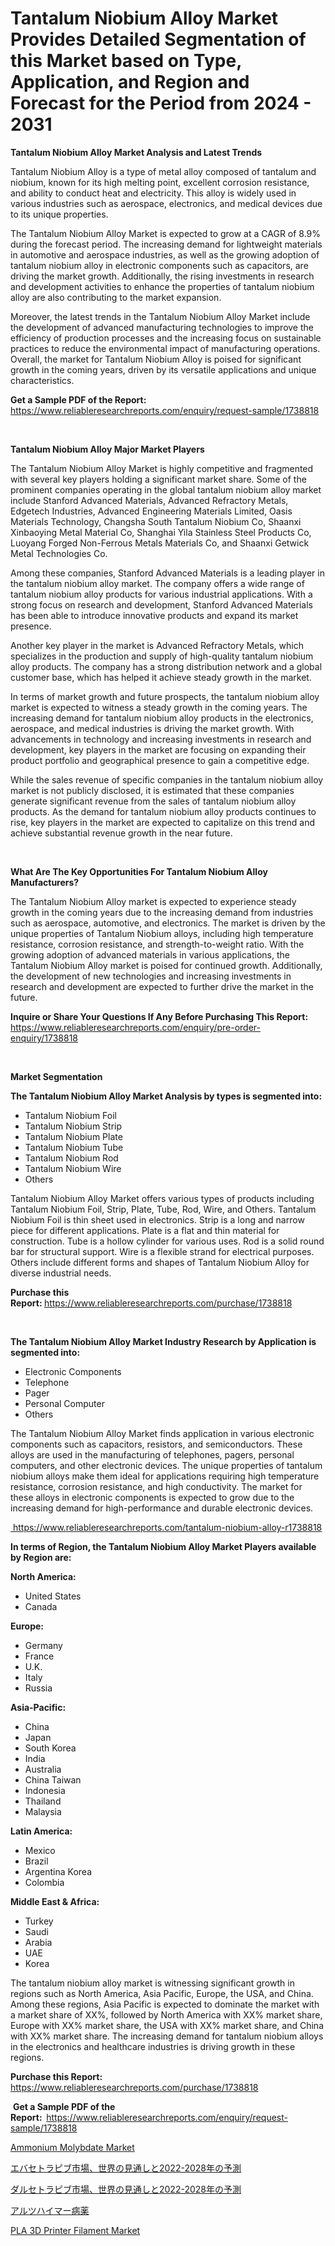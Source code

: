 <p><h1>Tantalum Niobium Alloy Market Provides Detailed Segmentation of this Market based on Type, Application, and Region and Forecast for the Period from 2024 - 2031</h1></p><p><strong>Tantalum Niobium Alloy Market Analysis and Latest Trends</strong></p>
<p><p>Tantalum Niobium Alloy is a type of metal alloy composed of tantalum and niobium, known for its high melting point, excellent corrosion resistance, and ability to conduct heat and electricity. This alloy is widely used in various industries such as aerospace, electronics, and medical devices due to its unique properties.</p><p>The Tantalum Niobium Alloy Market is expected to grow at a CAGR of 8.9% during the forecast period. The increasing demand for lightweight materials in automotive and aerospace industries, as well as the growing adoption of tantalum niobium alloy in electronic components such as capacitors, are driving the market growth. Additionally, the rising investments in research and development activities to enhance the properties of tantalum niobium alloy are also contributing to the market expansion.</p><p>Moreover, the latest trends in the Tantalum Niobium Alloy Market include the development of advanced manufacturing technologies to improve the efficiency of production processes and the increasing focus on sustainable practices to reduce the environmental impact of manufacturing operations. Overall, the market for Tantalum Niobium Alloy is poised for significant growth in the coming years, driven by its versatile applications and unique characteristics.</p></p>
<p><strong>Get a Sample PDF of the Report:&nbsp;</strong> <a href="https://www.reliableresearchreports.com/enquiry/request-sample/1738818">https://www.reliableresearchreports.com/enquiry/request-sample/1738818</a></p>
<p>&nbsp;</p>
<p><strong>Tantalum Niobium Alloy Major Market Players</strong></p>
<p><p>The Tantalum Niobium Alloy Market is highly competitive and fragmented with several key players holding a significant market share. Some of the prominent companies operating in the global tantalum niobium alloy market include Stanford Advanced Materials, Advanced Refractory Metals, Edgetech Industries, Advanced Engineering Materials Limited, Oasis Materials Technology, Changsha South Tantalum Niobium Co, Shaanxi Xinbaoying Metal Material Co, Shanghai Yila Stainless Steel Products Co, Luoyang Forged Non-Ferrous Metals Materials Co, and Shaanxi Getwick Metal Technologies Co.</p><p>Among these companies, Stanford Advanced Materials is a leading player in the tantalum niobium alloy market. The company offers a wide range of tantalum niobium alloy products for various industrial applications. With a strong focus on research and development, Stanford Advanced Materials has been able to introduce innovative products and expand its market presence.</p><p>Another key player in the market is Advanced Refractory Metals, which specializes in the production and supply of high-quality tantalum niobium alloy products. The company has a strong distribution network and a global customer base, which has helped it achieve steady growth in the market.</p><p>In terms of market growth and future prospects, the tantalum niobium alloy market is expected to witness a steady growth in the coming years. The increasing demand for tantalum niobium alloy products in the electronics, aerospace, and medical industries is driving the market growth. With advancements in technology and increasing investments in research and development, key players in the market are focusing on expanding their product portfolio and geographical presence to gain a competitive edge.</p><p>While the sales revenue of specific companies in the tantalum niobium alloy market is not publicly disclosed, it is estimated that these companies generate significant revenue from the sales of tantalum niobium alloy products. As the demand for tantalum niobium alloy products continues to rise, key players in the market are expected to capitalize on this trend and achieve substantial revenue growth in the near future.</p></p>
<p>&nbsp;</p>
<p><strong>What Are The Key Opportunities For Tantalum Niobium Alloy Manufacturers?</strong></p>
<p><p>The Tantalum Niobium Alloy market is expected to experience steady growth in the coming years due to the increasing demand from industries such as aerospace, automotive, and electronics. The market is driven by the unique properties of Tantalum Niobium alloys, including high temperature resistance, corrosion resistance, and strength-to-weight ratio. With the growing adoption of advanced materials in various applications, the Tantalum Niobium Alloy market is poised for continued growth. Additionally, the development of new technologies and increasing investments in research and development are expected to further drive the market in the future.</p></p>
<p><strong>Inquire or Share Your Questions If Any Before Purchasing This Report:</strong> <a href="https://www.reliableresearchreports.com/enquiry/pre-order-enquiry/1738818">https://www.reliableresearchreports.com/enquiry/pre-order-enquiry/1738818</a></p>
<p>&nbsp;</p>
<p><strong>Market Segmentation</strong></p>
<p><strong>The Tantalum Niobium Alloy Market Analysis by types is segmented into:</strong></p>
<p><ul><li>Tantalum Niobium Foil</li><li>Tantalum Niobium Strip</li><li>Tantalum Niobium Plate</li><li>Tantalum Niobium Tube</li><li>Tantalum Niobium Rod</li><li>Tantalum Niobium Wire</li><li>Others</li></ul></p>
<p><p>Tantalum Niobium Alloy Market offers various types of products including Tantalum Niobium Foil, Strip, Plate, Tube, Rod, Wire, and Others. Tantalum Niobium Foil is thin sheet used in electronics. Strip is a long and narrow piece for different applications. Plate is a flat and thin material for construction. Tube is a hollow cylinder for various uses. Rod is a solid round bar for structural support. Wire is a flexible strand for electrical purposes. Others include different forms and shapes of Tantalum Niobium Alloy for diverse industrial needs.</p></p>
<p><strong>Purchase this Report:&nbsp;</strong><a href="https://www.reliableresearchreports.com/purchase/1738818">https://www.reliableresearchreports.com/purchase/1738818</a></p>
<p>&nbsp;</p>
<p><strong>The Tantalum Niobium Alloy Market Industry Research by Application is segmented into:</strong></p>
<p><ul><li>Electronic Components</li><li>Telephone</li><li>Pager</li><li>Personal Computer</li><li>Others</li></ul></p>
<p><p>The Tantalum Niobium Alloy Market finds application in various electronic components such as capacitors, resistors, and semiconductors. These alloys are used in the manufacturing of telephones, pagers, personal computers, and other electronic devices. The unique properties of tantalum niobium alloys make them ideal for applications requiring high temperature resistance, corrosion resistance, and high conductivity. The market for these alloys in electronic components is expected to grow due to the increasing demand for high-performance and durable electronic devices.</p></p>
<p><a href="https://www.reliableresearchreports.com/tantalum-niobium-alloy-r1738818">&nbsp;https://www.reliableresearchreports.com/tantalum-niobium-alloy-r1738818</a></p>
<p><strong>In terms of Region, the Tantalum Niobium Alloy Market Players available by Region are:</strong></p>
<p>
    <p> <strong> North America: </strong>
        <ul>
            <li>United States</li>
            <li>Canada</li>
        </ul>
        </p> 
    <p> <strong> Europe: </strong>
        <ul>
            <li>Germany</li>
            <li>France</li>
            <li>U.K.</li>
            <li>Italy</li>
            <li>Russia</li>
        </ul>
        </p> 
    <p> <strong> Asia-Pacific: </strong>
        <ul>
            <li>China</li>
            <li>Japan</li>
            <li>South Korea</li>
            <li>India</li>
            <li>Australia</li>
            <li>China Taiwan</li>
            <li>Indonesia</li>
            <li>Thailand</li>
            <li>Malaysia</li>
        </ul>
        </p> 
    <p> <strong> Latin America: </strong>
        <ul>
            <li>Mexico</li>
            <li>Brazil</li>
            <li>Argentina Korea</li>
            <li>Colombia</li>
        </ul>
        </p> 
    <p> <strong> Middle East & Africa: </strong>
        <ul>
            <li>Turkey</li>
            <li>Saudi</li>
            <li>Arabia</li>
            <li>UAE</li>
            <li>Korea</li>
        </ul>
    </p>
    </p>
<p><p>The tantalum niobium alloy market is witnessing significant growth in regions such as North America, Asia Pacific, Europe, the USA, and China. Among these regions, Asia Pacific is expected to dominate the market with a market share of XX%, followed by North America with XX% market share, Europe with XX% market share, the USA with XX% market share, and China with XX% market share. The increasing demand for tantalum niobium alloys in the electronics and healthcare industries is driving growth in these regions.</p></p>
<p><strong>Purchase this Report: </strong><a href="https://www.reliableresearchreports.com/purchase/1738818">https://www.reliableresearchreports.com/purchase/1738818</a></p>
<p>&nbsp;<strong>Get a Sample PDF of the Report:&nbsp;&nbsp;</strong><a href="https://www.reliableresearchreports.com/enquiry/request-sample/1738818">https://www.reliableresearchreports.com/enquiry/request-sample/1738818</a></p>
<p><strong></strong></p>
<p><p><a href="https://github.com/luckyshygirl/Market-Research-Report-List-5/blob/main/ammonium-molybdate-market.md">Ammonium Molybdate Market</a></p><p><a href="https://medium.com/@rexkhler2023/%E3%82%A8%E3%83%90%E3%82%BB%E3%83%88%E3%83%A9%E3%83%94%E3%83%96%E5%B8%82%E5%A0%B4-%E3%82%B0%E3%83%AD%E3%83%BC%E3%83%90%E3%83%AB%E5%B1%95%E6%9C%9B%E3%81%A82022-2028%E5%B9%B4%E3%81%AE%E4%BA%88%E6%B8%AC%E5%B8%82%E5%A0%B4%E8%A6%8F%E6%A8%A1-%E3%82%B7%E3%82%A7%E3%82%A2%E5%88%86%E6%9E%90-%E6%88%90%E9%95%B7%E3%83%88%E3%83%AC%E3%83%B3%E3%83%89-%E4%BA%88%E6%B8%AC-2024-2031-e053d13071ee">エバセトラピブ市場、世界の見通しと2022-2028年の予測</a></p><p><a href="https://medium.com/@rexkhler2023/%E3%83%80%E3%83%AB%E3%82%BB%E3%83%88%E3%83%A9%E3%83%94%E3%83%96%E5%B8%82%E5%A0%B4-%E3%82%B0%E3%83%AD%E3%83%BC%E3%83%90%E3%83%AB%E5%B1%95%E6%9C%9B%E3%81%8A%E3%82%88%E3%81%B32022%E5%B9%B4%E3%81%8B%E3%82%892028%E5%B9%B4%E3%81%AE%E4%BA%88%E6%B8%AC%E5%B8%82%E5%A0%B4%E3%83%AC%E3%83%9D%E3%83%BC%E3%83%88-%E8%A3%BD%E5%93%81%E3%82%BF%E3%82%A4%E3%83%97-%E6%9C%80%E5%B0%8F%E7%B4%94%E5%BA%A698-%E6%9C%AA%E6%BA%80-%E6%9C%80%E4%BD%8E%E7%B4%94%E5%BA%A698-99-%E6%9C%80%E5%B0%8F%E7%B4%94%E5%BA%A699-%E4%BB%A5%E4%B8%8A-%E3%82%A8%E3%83%B3%E3%83%89%E3%83%A6%E3%83%BC%E3%82%B9-%E3%83%AA%E3%82%B5%E3%83%BC%E3%83%81-%E5%8C%BB%E7%99%82-%E3%81%8A%E3%82%88%E3%81%B3-0718546f4763">ダルセトラピブ市場、世界の見通しと2022-2028年の予測</a></p><p><a href="https://github.com/JoanaNitzsche/Market-Research-Report-List-1/blob/main/5537568134648.md">アルツハイマー病薬</a></p><p><a href="https://github.com/markusgodoy/Market-Research-Report-List-3/blob/main/pla-3d-printer-filament-market.md">PLA 3D Printer Filament Market</a></p></p>